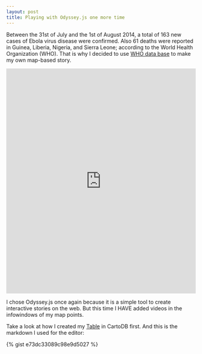 ```yaml
---
layout: post
title: Playing with Odyssey.js one more time
---
```


Between the 31st of July and the 1st of August 2014, a total of 163 new cases of Ebola virus disease were confirmed.  Also 61 deaths were reported in Guinea, Liberia, Nigeria, and Sierra Leone; according to the World Health Organization (WHO). That is why I decided to use [WHO data base](http://www.who.int/csr/disease/ebola/evd-outbreak.jpg) to make my own map-based story. 

<!-- more -->


<iframe width='100%' height='600' frameborder='0' src='http://bl.ocks.org/anonymous/raw/4fd3da7d10fc11fb1caf' allowfullscreen webkitallowfullscreen mozallowfullscreen oallowfullscreen msallowfullscreen></iframe>

I chose Odyssey.js once again because it is a simple tool to create interactive stories on the web. But this time I HAVE added videos in the infowindows of my map points. 

Take a look at how I created my [Table](https://kathy.cartodb.com/tables/ebola_data/public) in CartoDB first. And this is the markdown I used for the editor: 

{% gist e73dc33089c98e9d5027 %}

